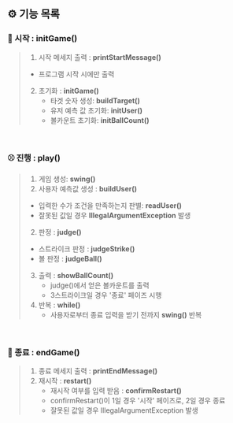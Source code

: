 ## ⚙️ 기능 목록
### 🚀 시작 : **initGame()**

> 1. 시작 메세지 출력 : **printStartMessage()**
>   * 프로그램 시작 시에만 출력
   > 2. 초기화 : **initGame()**
   >    * 타겟 숫자 생성: **buildTarget()**
   >    * 유저 예측 값 초기화: **initUser()**
   >    * 볼카운트 초기화: **initBallCount()**

<br/>

### ⚾️ 진행 : play()
> 1. 게임 생성: **swing()**
> 1. 사용자 예측값 생성 : **buildUser()**
>   * 입력한 수가 조건을 만족하는지 판별: **readUser()**
>   * 잘못된 값일 경우 **IllegalArgumentException** 발생
> 2. 판정 : **judge()**
>   * 스트라이크 판정 : **judgeStrike()**
>   * 볼 판정 : **judgeBall()**
> 3. 출력 : **showBallCount()**
>    * judge()에서 얻은 볼카운트를 출력
>    * 3스트라이크일 경우 '종료' 페이즈 시행
> 5. 반복 : **while()**
>    * 사용자로부터 종료 입력을 받기 전까지 **swing()** 반복

<br/>

### 🧹 종료 : **endGame()**
> 1. 종료 메세지 출력 : **printEndMessage()**
> 2. 재시작 : **restart()**
>    * 재시작 여부를 입력 받음 : **confirmRestart()**
>    *  confirmRestart()이 1일 경우 '시작' 페이즈로, 2일 경우 종료
>    * 잘못된 값일 경우 IllegalArgumentException 발생

